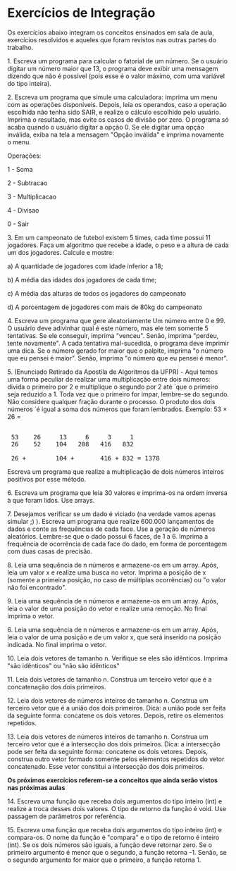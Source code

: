 # Exercícios de Integração

Os exercícios abaixo integram os conceitos ensinados em sala de aula, exercícios resolvidos
e aqueles que foram revistos nas outras partes do trabalho.


1\. Escreva um programa para calcular o fatorial de um número. Se o usuário digitar um número
maior que 13, o programa deve exibir uma mensagem dizendo que não é possível (pois esse é o valor
máximo, com uma variável do tipo inteira).


2\. Escreva um programa que simule uma calculadora: imprima um menu com as operações disponíveis.
Depois, leia os operandos, caso a operação escolhida não tenha sido SAIR, e  realize o cálculo escolhido pelo usuário.
Imprima o resultado, mas evite os casos de divisão por zero. O programa só acaba quando o usuário
digitar a opção 0. Se ele digitar uma opção inválida, exiba na tela a mensagem "Opção inválida"
e imprima novamente o menu. 

Operações:

1 - Soma

2 - Subtracao

3 - Multiplicacao

4 - Divisao

0 - Sair


3\. Em um campeonato de futebol existem 5 times,
cada time possui 11 jogadores. Faça um algoritmo que
recebe a idade, o peso e a altura de cada um dos jogadores. Calcule e mostre:

a) A quantidade de jogadores com idade inferior a 18;

b) A média das idades dos jogadores de cada time;

c) A média das alturas de todos os jogadores do campeonato

d) A porcentagem de jogadores com mais de 80kg do campeonato


4\. Escreva  um programa que gere aleatoriamente Um número entre 0 e 99. O usuário deve adivinhar qual é este número,
mas ele tem somente 5 tentativas. Se ele conseguir, imprima "venceu". Senão, imprima "perdeu, tente novamente".
A cada tentativa mal-sucedida, o programa deve imprimir uma dica. Se o número gerado for maior que o palpite, imprima
"o número que eu pensei é maior". Senão, imprima "o número que eu pensei é menor".


5\. (Enunciado Retirado da Apostila de Algoritmos da UFPR) - Aqui temos uma forma peculiar de realizar uma multiplicação entre dois números:
divida o primeiro por 2 e multiplique o segundo por 2 até ́ que o primeiro seja
reduzido a 1. Toda vez que o primeiro for impar, lembre-se do segundo. Não
considere qualquer fração durante o processo. O produto dos dois números  ́
é igual a soma dos números que foram lembrados. Exemplo: 53 × 26 =

<pre> 
 53    26     13     6     3     1
 26    52    104   208   416   832

 26 +        104 +       416 + 832 = 1378
</pre>

Escreva um programa que realize a multiplicação de dois números inteiros positivos por esse método.


6\. Escreva um programa que leia 30 valores e imprima-os na ordem inversa à que foram lidos. Use arrays.


7\. Desejamos verificar se um dado é viciado (na verdade vamos apenas simular ;) ). Escreva um programa
que realize 600.000 lançamentos de dados e conte as frequências de cada face. Use a geração de números aleatórios.
Lembre-se que o dado possui 6 faces, de 1 a 6. Imprima a frequência de ocorrência de cada face do dado, em forma
de porcentagem com duas casas de precisão.



8\. Leia uma sequência de n números e armazene-os em um array. Após, leia um valor x e realize uma busca no vetor.
Imprima a posição de x (somente a primeira posição, no caso de múltiplas ocorrências) ou "o valor não foi encontrado".


9\. Leia uma sequência de n números e armazene-os em um array. Após, leia o valor de uma posição do vetor e realize uma remoção.
No final imprima o vetor.

6\. Leia uma sequência de n números e armazene-os em um array. Após, leia o valor de uma posição e de um valor x, que será inserido na
posição indicada. No final imprima o vetor.


10\. Leia dois vetores de tamanho n. Verifique se eles são idênticos. Imprima "são idênticos" ou "não são idênticos"

11\. Leia dois vetores de tamanho n. Construa um terceiro vetor que é a concatenação dos dois primeiros.


12\. Leia dois vetores de números inteiros de tamanho n. Construa um terceiro vetor que é a união dos dois primeiros.
Dica: a união pode ser feita da seguinte forma:  concatene os dois vetores. Depois, retire os elementos repetidos.

13\. Leia dois vetores de números inteiros de tamanho n. Construa um terceiro vetor que é a intersecção dos dois primeiros.
Dica: a intersecção pode ser feita da seguinte forma: concatene os dois vetores. Depois, construa outro vetor
formado somente pelos elementos repetidos do vetor concatenado. Esse vetor constitui a intersecção dos dois primeiros.



**Os próximos exercícios referem-se a conceitos que ainda serão vistos nas próximas aulas**

14\. Escreva uma função que receba dois argumentos do tipo inteiro (int) e realize a troca desses dois valores.
O tipo de retorno da função é void. Use passagem de parâmetros por referência.



15\. Escreva uma função que receba dois argumentos do tipo inteiro (int) e compara-os. O nome da função é "compara"
e o tipo de retorno é inteiro (int). Se os dois números são iguais, a função deve retornar zero. Se o primeiro argumento 
é menor que o segundo, a função retorna -1. Senão, se o segundo argumento for maior que o primeiro, a função retorna 1.

